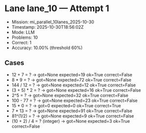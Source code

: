 # Lane lane_10 — Attempt 1

- Mission: mi_parallel_10lanes_2025-10-30
- Timestamp: 2025-10-30T18:56:02Z
- Mode: LLM
- Problems: 10
- Correct: 1
- Accuracy: 10.00% (threshold 60%)

## Cases
- 12 + 7 = ? → got=None expected=19 ok=True correct=False
- 8 * 9 = ? → got=None expected=72 ok=True correct=False
- 144 / 12 = ? → got=None expected=12 ok=True correct=False
- (3 + 5) * 2 = ? → got=None expected=16 ok=True correct=False
- 2^5 = ? → got=None expected=32 ok=True correct=False
- 100 - 77 = ? → got=None expected=23 ok=True correct=False
- 15 * 0 = ? → got=0 expected=0 ok=True correct=True
- 7 * 13 = ? → got=None expected=91 ok=True correct=False
- 81^(1/2) = ? → got=None expected=9 ok=True correct=False
- (10 + 2) / 4 = ? (integer) → got=None expected=3 ok=True correct=False